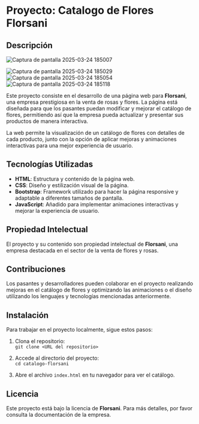 
 # Proyecto: Catalogo de Flores Florsani

## Descripción
![Captura de pantalla 2025-03-24 185007](https://github.com/user-attachments/assets/f6b51181-8db0-4db3-821e-ab239438e1b9)

![Captura de pantalla 2025-03-24 185029](https://github.com/user-attachments/assets/28bd3c9a-ad30-465a-90e8-980240eaddb1)
![Captura de pantalla 2025-03-24 185054](https://github.com/user-attachments/assets/0f1de03d-ad53-4741-bc19-5ac13de0c232)
![Captura de pantalla 2025-03-24 185118](https://github.com/user-attachments/assets/de150859-6bef-436b-8016-bc157f926265)

Este proyecto consiste en el desarrollo de una página web para **Florsani**, una empresa prestigiosa en la venta de rosas y flores. La página está diseñada para que los pasantes puedan modificar y mejorar el catálogo de flores, permitiendo así que la empresa pueda actualizar y presentar sus productos de manera interactiva.

La web permite la visualización de un catálogo de flores con detalles de cada producto, junto con la opción de aplicar mejoras y animaciones interactivas para una mejor experiencia de usuario.

## Tecnologías Utilizadas

- **HTML**: Estructura y contenido de la página web.
- **CSS**: Diseño y estilización visual de la página.
- **Bootstrap**: Framework utilizado para hacer la página responsive y adaptable a diferentes tamaños de pantalla.
- **JavaScript**: Añadido para implementar animaciones interactivas y mejorar la experiencia de usuario.

## Propiedad Intelectual

El proyecto y su contenido son propiedad intelectual de **Florsani**, una empresa destacada en el sector de la venta de flores y rosas.

## Contribuciones

Los pasantes y desarrolladores pueden colaborar en el proyecto realizando mejoras en el catálogo de flores y optimizando las animaciones o el diseño utilizando los lenguajes y tecnologías mencionadas anteriormente.

## Instalación

Para trabajar en el proyecto localmente, sigue estos pasos:

1. Clona el repositorio:  
   `git clone <URL del repositorio>`
   
2. Accede al directorio del proyecto:  
   `cd catalogo-florsani`
   
3. Abre el archivo `index.html` en tu navegador para ver el catálogo.

## Licencia

Este proyecto está bajo la licencia de **Florsani**. Para más detalles, por favor consulta la documentación de la empresa.

